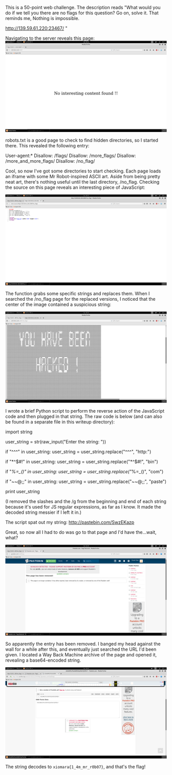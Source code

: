 This is a 50-point web challenge. The description reads "What would you do if we tell you there are no flags for this question? Go on, solve it. That reminds me, Nothing is impossible.

http://139.59.61.220:23467/ "

Navigating to the server reveals this page:
![alt text](https://github.com/JosiahPierce/writeups/blob/master/images/xiomara_noflags_1.png "Page")

robots.txt is a good page to check to find hidden directories, so I started there. This revealed the following entry:

User-agent:*
Disallow: /flags/
Disallow: /more_flags/
Disallow: /more_and_more_flags/
Disallow: /no_flag/

Cool, so now I've got some directories to start checking. Each page loads an iframe with some Mr Robot-inspired ASCII art. Aside from being pretty neat art, there's nothing useful until the last directory, /no_flag. Checking the source on this page reveals an interesting piece of JavaScript:

![alt text](https://github.com/JosiahPierce/writeups/blob/master/images/xiomara_noflags_2.png "JavaScript code chunk")

The function grabs some specific strings and replaces them. When I searched the /no_flag page for the replaced versions, I noticed that the center of the image contained a suspicious string:

![alt text](https://github.com/JosiahPierce/writeups/blob/master/images/xiomara_noflags_3.png "String")

I wrote a brief Python script to perform the reverse action of the JavaScript code and then plugged in that string. The raw code is below (and can also be found in a separate file in this writeup directory):

import string


user_string = str(raw_input("Enter the string: "))

if "^^^" in user_string:
    user_string = user_string.replace("^^^", "http:")

if "*^$#!" in user_string:
    user_string = user_string.replace("*^$#!", "bin")

if "*%=_()" in user_string:
    user_string = user_string.replace("*%=_()", "com")

if "\~~@;;" in user_string:
    user_string = user_string.replace("~~@;;", "paste")


print user_string


(I removed the slashes and the /g from the beginning and end of each string because it's used for JS regular expressions, as far as I know. It made the decoded string messier if I left it in.)

The script spat out my string:
http://pastebin.com/SwzEKazp

Great, so now all I had to do was go to that page and I'd have the...wait, what?

![alt text](https://github.com/JosiahPierce/writeups/blob/master/images/xiomara_noflags_4.png "Pastebin")

So apparently the entry has been removed. I banged my head against the wall for a while after this, and eventually just searched the URL I'd been given. I located a Way Back Machine archive of the page and opened it, revealing a base64-encoded string.

![alt text](https://github.com/JosiahPierce/writeups/blob/master/images/xiomara_noflags_5.png "Flag")

The string decodes to <code>xiomara{1_4m_mr_r0b07}</code>, and that's the flag!
